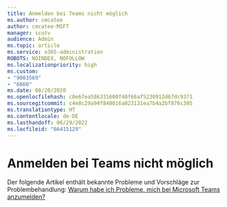 ```yaml
---
title: Anmelden bei Teams nicht möglich
ms.author: cmcatee
author: cmcatee-MSFT
manager: scotv
audience: Admin
ms.topic: article
ms.service: o365-administration
ROBOTS: NOINDEX, NOFOLLOW
ms.localizationpriority: high
ms.custom:
- "9003569"
- "6660"
ms.date: 08/20/2020
ms.openlocfilehash: c0e67ea586331600f40f66af5230912d67dc9371
ms.sourcegitcommit: c4e8c29a94f840816a023131ea7b4a2bf876c305
ms.translationtype: HT
ms.contentlocale: de-DE
ms.lasthandoff: 06/29/2022
ms.locfileid: "66415129"
---
```

# <a name="cant-sign-in-to-teams"></a>Anmelden bei Teams nicht möglich

Der folgende Artikel enthält bekannte Probleme und Vorschläge zur Problembehandlung: [Warum habe ich Probleme, mich bei Microsoft Teams anzumelden?](https://support.microsoft.com/office/a02f683b-61a3-4008-9447-ee60c5593b0f)
